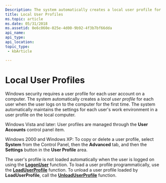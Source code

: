 ```yaml
---
Description: The system automatically creates a local user profile for each user when the user logs on to the computer for the first time. The system automatically maintains the settings for each user's work environment in a user profile on the local computer.
title: Local User Profiles
ms.topic: article
ms.date: 05/31/2018
ms.assetid: 0e6c060e-025e-4d00-9b92-4f3b7bf66dda
api_name: 
api_type: 
api_location: 
topic_type: 
 - kbArticle

---
```


# Local User Profiles

Windows security requires a user profile for each user account on a computer. The system automatically creates a *local user profile* for each user when the user logs on to the computer for the first time. The system automatically maintains the settings for each user's work environment in a user profile on the local computer.

Windows Vista and later: User profiles are managed through the **User Accounts** control panel item.

Windows 2000 and Windows XP: To copy or delete a user profile, select **System** from the Control Panel, then the **Advanced** tab, and then the **Settings** button in the **User Profile** area.

The user's profile is not loaded automatically when the user is logged on using the [**LogonUser**](/windows/win32/api/winbase/nf-winbase-logonusera) function. To load a user profile programmatically, use the [**LoadUserProfile**](/windows/desktop/api/Userenv/nf-userenv-loaduserprofilea) function. To unload a user profile loaded by **LoadUserProfile**, call the [**UnloadUserProfile**](/windows/desktop/api/Userenv/nf-userenv-unloaduserprofile) function.

 

 